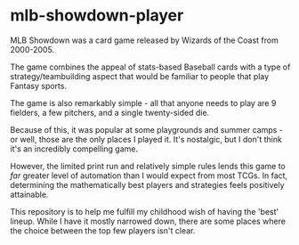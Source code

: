 # mlb-showdown-player
MLB Showdown was a card game released by Wizards of the Coast from 2000-2005.

The game combines the appeal of stats-based Baseball cards with a type of strategy/teambuilding aspect
that would be familiar to people that play Fantasy sports.

The game is also remarkably simple - all that anyone needs to play are 9 fielders, a few pitchers, and
a single twenty-sided die.

Because of this, it was popular at some playgrounds and summer camps - or well, those are the only
places I played it. It's nostalgic, but I don't think it's an incredibly compelling game.

However, the limited print run and relatively simple rules lends this game to _far_ greater level
of automation than I would expect from most TCGs. In fact, determining the mathematically best
players and strategies feels positively attainable.

This repository is to help me fulfill my childhood wish of having the 'best' lineup. While I have
it mostly narrowed down, there are some places where the choice between the top few players isn't
clear.
